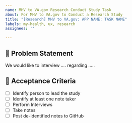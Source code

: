 ```yaml
---
name: MHV to VA.gov Research Conduct Study Task
about: For MHV to VA.gov to Conduct a Research Study
title: "[Research] MHV to VA.gov: APP NAME: TASK NAME"
labels: my-health, ux, research
assignees: ''

---
```


## :star2: Problem Statement
We would like to interview .... regarding .....

## :star2: Acceptance Criteria
- [ ] Identify person to lead the study
- [ ] Identify at least one note taker
- [ ] Perform Interviews
- [ ] Take notes
- [ ] Post de-identified notes to GitHub
